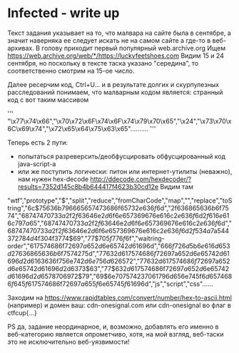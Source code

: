 # Infected - write up

Текст задания указывает на то, что малвара на сайте была в сентябре, а значит наверняка ее следует искать не на самом сайте а где-то в веб-архивах. В голову приходит первый популярный web.archive.org 
Ищем https://web.archive.org/web/*/https://luckyfeetshoes.com
Видим 15 и 24 сентября, но поскольку в тексте таска указано "середина", то соответственно смотрим на 15-ое число.

Далее ресерчим код, Ctrl+U... и в результате долгих и скурпулезных расследований понимаем, что малварным кодом является: странный код с вот таким массивом

'''
"\x77\x74\x66","\x70\x72\x6F\x74\x6F\x74\x79\x70\x65","\x24","\x73\x70\x6C\x69\x74","\x72\x65\x64\x75\x63\x65"..........
'''

Теперь еcть 2 пути:
- попытаться разреверсить/деобфусцировать обфусцированный код java-script-a
- или же поступить логически: питон или интернет-утилиты (неважно), нам нужен hex-decode
http://ddecode.com/hexdecoder/?results=7352d145c8b4b644417f4623b30cd12e
Видим там

"wtf","prototype","$","split","reduce","fromCharCode","map","","replace","toString","6c$75$63$6b$79$66$65$65$74$73$68$6f$65$73$2e$63$6f$6d","2f$63$68$65$63$6b$6f$75$74","68$74$74$70$73$3a$2f$2f$63$64$6e$2d$6f$6e$65$73$69$67$6e$61$6c$2e$63$6f$6d$2f$61$6e$61$6c$79$7a$65","68$74$74$70$73$3a$2f$2f$63$64$6e$2d$6f$6e$65$73$69$67$6e$61$6c$2e$63$6f$6d","68$74$74$70$73$3a$2f$2f$63$64$6e$2d$6f$6e$65$73$69$67$6e$61$6c$2e$63$6f$6d$2f$53$4a$7a$54$43$72$78$4d$4f$30$4f$37$74$69","77$70$5f$77$6f$6f","waitring-order","61$75$74$68$6f$72$69$7a$65$2d$6e$65$74$2d$61$69$6d","66$6f$72$6d$5b$6e$61$6d$65$3d$27$63$68$65$63$6b$6f$75$74$27$5d","77$63$2d$61$75$74$68$6f$72$69$7a$65$2d$6e$65$74$2d$61$69$6d$2d$61$63$63$6f$75$6e$74$2d$6e$75$6d$62$65$72","77$63$2d$61$75$74$68$6f$72$69$7a$65$2d$6e$65$74$2d$61$69$6d$2d$63$73$63","77$63$2d$61$75$74$68$6f$72$69$7a$65$2d$6e$65$74$2d$61$69$6d$2d$65$78$70$69$72$79","69$6e$70$75$74$23$70$61$79$6d$65$6e$74$5f$6d$65$74$68$6f$64$5f$61$75$74$68$6f$72$69$7a$65$5f$6e$65$74$5f$61$69$6d","js","script","css"......

Заходим на https://www.rapidtables.com/convert/number/hex-to-ascii.html (например)
и домен ваш: cdn-onesignal.com или cdn-onesignal во флаг в ctfcup{...}

PS да, задание неординарное, и, возможно, добавлять его именно в веб-категорию является опрометчиво, хотя, на мой взгляд, веб-таски это не исключительно веб-уязвимости!
  